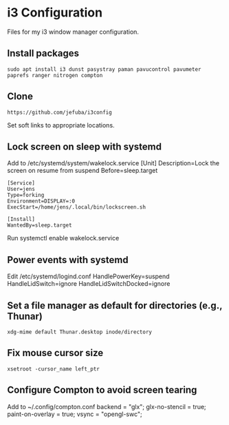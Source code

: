 # i3 Configuration
Files for my i3 window manager configuration.

## Install packages
    sudo apt install i3 dunst pasystray paman pavucontrol pavumeter paprefs ranger nitrogen compton

## Clone
    https://github.com/jefuba/i3config
Set soft links to appropriate locations.

## Lock screen on sleep with systemd
Add to /etc/systemd/system/wakelock.service
    [Unit]
    Description=Lock the screen on resume from suspend
    Before=sleep.target
    
    [Service]
    User=jens
    Type=forking
    Environment=DISPLAY=:0
    ExecStart=/home/jens/.local/bin/lockscreen.sh
    
    [Install]
    WantedBy=sleep.target
Run
    systemctl enable wakelock.service

## Power events with systemd
Edit /etc/systemd/logind.conf
    HandlePowerKey=suspend
    HandleLidSwitch=ignore
    HandleLidSwitchDocked=ignore

## Set a file manager as default for directories (e.g., Thunar)
    xdg-mime default Thunar.desktop inode/directory

## Fix mouse cursor size
    xsetroot -cursor_name left_ptr

## Configure Compton to avoid screen tearing
Add to ~/.config/compton.conf
    backend = "glx";
    glx-no-stencil = true;
    paint-on-overlay = true;
    vsync = "opengl-swc";

